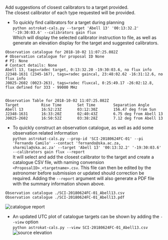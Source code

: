 Add suggestions of closest calibrators to a target provided.   
The closest calibrator of each type requested will be provided.

* To quickly find calibrators for a target during planning   
`python astrokat-cals.py --target 'Abell 13' '00:13:32.2' '-19:30:03.6' --calibrators gain flux`   
Which will display the selected calibrator instruction to file, as well as generate an elevation display for the target and suggested calibrators.   
```
Observation catalogue for 2018-10-02 11:07:25.082Z
# Observation catalogue for proposal ID None
# PI: None
# Contact details: None
Abell 13, tags=radec target, 0:13:32.20 -19:30:03.6, no flux info
J2348-1631 (2345-167), tags=radec gaincal, 23:48:02.62 -16:31:12.6, no flux info
J0025-2602 (0023-263), tags=radec fluxcal, 0:25:49.17 -26:02:12.8, flux defined for 333 - 99000 MHz


Observation Table for 2018-10-02 11:07:25.082Z
Target          Rise Time       Set Time        Separation Angle
Abell 13        16:52:23Z       03:12:30Z       156.47 deg from Sun
J2348-1631      16:33:20Z       02:40:43Z       6.75 deg from Abell 13
J0025-2602      16:50:52Z       03:38:28Z       7.12 deg from Abell 13
```

* To quickly construct an observation catalogue, as well as add some  observation related information   
`python astrokat-cals.py --prop-id 'SCI-20180624FC-01' --pi 'Fernando Camilo' --contact 'fernando@ska.ac.za, sharmila@ska.ac.za' --target 'Abell 13' '00:13:32.2' '-19:30:03.6' --calibrators gain flux --report`   
It will select and add the closest calibrator to the target and create a catalogue CSV file, with naming convension `<ProposalID>_<targetname>.csv`. This file can then be edited by the astronomer before submission or updated should correction be required. Adding the `--report` argument will also generate a PDF file with the summary information shown above.   
```
Observation catalogue ./SCI-20180624FC-01_Abell13.csv
Observation catalogue ./SCI-20180624FC-01_Abell13.pdf
```
![catalogue report](https://github.com/rubyvanrooyen/astrokat/blob/master/wiki/SCI-20180624FC-01_Abell13.png)

* An updated UTC plot of catalogue targets can be shown by adding the `--view` option   
`python astrokat-cals.py --view SCI-20180624FC-01_Abell13.csv`   
![source elevation](https://github.com/rubyvanrooyen/astrokat/blob/master/wiki/elevation_utc_lst.png)
